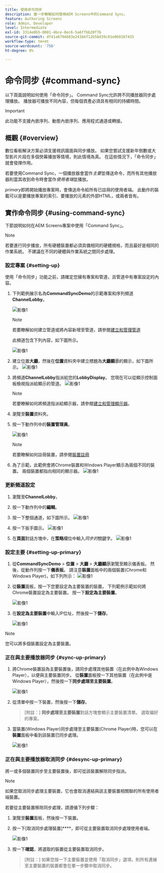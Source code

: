 ```yaml
---
title: 使用命令同步
description: 進一步瞭解如何使用AEM Screens中的Command Sync。
feature: Authoring Screens
role: Admin, Developer
level: Intermediate
exl-id: 3314e0b5-0001-4bce-8ec6-5a6ffbb20f7b
source-git-commit: df41a8794683e241b6f12b58d39c01e069187435
workflow-type: tm+mt
source-wordcount: '756'
ht-degree: 0%

---
```


# 命令同步 {#command-sync}

以下頁面說明如何使用「命令同步」。 Command Sync允許跨不同播放器同步處理播放。 播放器可播放不同內容，但每個資產必須具有相同的持續時間。

>[!IMPORTANT]
>
>此功能不支援內嵌序列、動態內嵌序列、應用程式通道或轉接。

## 概觀 {#overview}

數位看板解決方案必須支援視訊牆面與同步播放。 如果您嘗試支援新年倒數或大型影片片段在多個熒幕播放等情境，則此情境為真。 在這些情況下，「命令同步」就會發揮作用。

若要使用Command Sync，一個播放器會當作&#x200B;*主要*&#x200B;並傳送命令，而所有其他播放器則當其收到命令時會當作&#x200B;*使用者端*&#x200B;並播放。

*primary*&#x200B;即將開始播放專案時，會傳送命令給所有已註冊的使用者端。 此動作的裝載可以是要播放專案的索引、要播放的元素的外部HTML，或兩者皆有。

## 實作命令同步 {#using-command-sync}

下節說明如何在AEM Screens專案中使用「Command Sync」。

>[!NOTE]
>
>若要進行同步播放，所有硬體裝置都必須具備相同的硬體規格，而且最好是相同的作業系統。 不建議在不同的硬體與作業系統之間同步處理。

### 設定專案 {#setting-up}

使用「命令同步」功能之前，請確定您擁有專案和管道，且管道中有專案設定的內容。

1. 下列範例展示名為&#x200B;**CommandSyncDemo**&#x200B;的示範專案和序列頻道&#x200B;**ChannelLobby**。

   ![影像1](assets/command-sync/command-sync1-1.png)

   >[!NOTE]
   >
   >若要瞭解如何建立管道或將內容新增至管道，請參閱[建立和管理管道](/help/user-guide/managing-channels.md)

   此頻道包含下列內容，如下圖所示。

   ![影像1](assets/command-sync/command-sync2-1.png)

1. 建立位置&#x200B;**大廳**，然後在&#x200B;**位置**&#x200B;資料夾中建立標題為&#x200B;**大廳顯示**的顯示，如下圖所示。
   ![影像1](assets/command-sync/command-sync3-1.png)

1. 將頻道&#x200B;**ChannelLobby**&#x200B;指派給您的&#x200B;**LobbyDisplay**。 您現在可以從顯示控制面板檢視指派給顯示的管道。
   ![影像1](assets/command-sync/command-sync4-1.png)

   >[!NOTE]
   >
   >若要瞭解如何將頻道指派給顯示器，請參閱[建立和管理顯示器](/help/user-guide/managing-displays.md)。

1. 瀏覽至&#x200B;**裝置**&#x200B;資料夾。
1. 按一下動作列中的&#x200B;**裝置管理員**。

   ![影像1](assets/command-sync5.png)

   >[!NOTE]
   >
   >若要瞭解如何註冊裝置，請參閱[裝置註冊](/help/user-guide/device-registration.md)

1. 為了示範，此範例會將Chrome裝置和Windows Player顯示為兩個不同的裝置。 兩個裝置都指向相同的顯示器。
   ![影像1](assets/command-sync6.png)

### 更新頻道設定

1. 瀏覽至&#x200B;**ChannelLobby**。
1. 按一下動作列中的&#x200B;**編輯**。
1. 按一下整個通道，如下圖所示。
   ![影像1](assets/command-sync/command-sync7-1.png)

1. 按一下扳手圖示。
   ![影像1](assets/command-sync/command-sync8-1.png)

1. 在&#x200B;**頁面**&#x200B;對話方塊中，在&#x200B;**策略**&#x200B;欄位中輸入&#x200B;*同步的*關鍵字。
   ![影像1](assets/command-sync/command-sync9-1.png)


### 設定主要 {#setting-up-primary}

1. 從&#x200B;**CommandSyncDemo** > **位置** > **大廳** > **大廳顯示**&#x200B;瀏覽至顯示儀表板。 然後，從動作列按一下&#x200B;**儀表板**。
請注意**裝置**面板中的兩個裝置(Chrome和Windows Player)，如下列所示：
   ![影像1](assets/command-sync/command-sync10-1.png)

1. 從&#x200B;**裝置**&#x200B;面板，按一下您要設定為主要裝置的裝置。 下列範例示範如何將Chrome裝置設定為主要裝置。 按一下&#x200B;**設定為主要裝置**。

   ![影像1](assets/command-sync/command-sync11-1.png)

1. 在&#x200B;**設定為主要裝置**&#x200B;中輸入IP位址，然後按一下&#x200B;**儲存**。

   ![影像1](assets/command-sync/command-sync12-1.png)

>[!NOTE]
>
>您可以將多個裝置設定為主要裝置。

### 正在與主要播放器同步 {#sync-up-primary}

1. 將Chrome裝置設為主要裝置後，請同步處理其他裝置（在此例中為Windows Player），以便與主要裝置同步。
從**裝置**&#x200B;面板按一下其他裝置（在此例中是Windows Player），然後按一下&#x200B;**同步處理至主要裝置**。

   ![影像1](assets/command-sync/command-sync13-1.png)

1. 從清單中按一下裝置，然後按一下&#x200B;**儲存**。

   >[附註：]
   > **同步處理至主要裝置**&#x200B;對話方塊會顯示主要裝置清單。 選取偏好的專案。

1. 當裝置(Windows Player)同步處理至主要裝置(Chrome Player)時，您可以在&#x200B;**裝置**&#x200B;面板中看到該裝置已同步處理。

   ![影像1](assets/command-sync/command-sync14-1.png)

### 正在與主要播放器取消同步 {#desync-up-primary}

將一或多個裝置同步至主要裝置後，即可從該裝置解除同步指派。

>[!NOTE]
>
>如果您取消同步處理主要裝置，它也會取消連結與該主要裝置相關聯的所有使用者端裝置。

若要從主要裝置移除同步處理，請遵循下列步驟：

1. 瀏覽至&#x200B;**裝置**&#x200B;面板，然後按一下裝置。

1. 按一下[取消同步處理裝置]****，即可從主要裝置取消同步處理使用者端。

   ![影像1](assets/command-sync/command-sync15-1.png)

1. 按一下&#x200B;**確認**，將選取的裝置從主要裝置取消同步。

   >[附註：]
   > 如果您按一下主要裝置並使用「取消同步」選項，則所有連線至主要裝置的裝置都會在單一步驟中取消同步。
